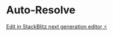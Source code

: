 # Auto-Resolve

[Edit in StackBlitz next generation editor ⚡️](https://stackblitz.com/~/github.com/Vidur7/Auto-Resolve)